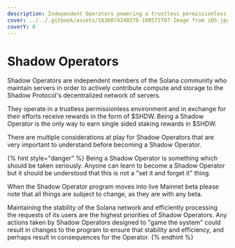 ```yaml
---
description: Independent Operators powering a trustless permissionless network
cover: ../../.gitbook/assets/1636074248576-100572707-Image from iOS.jpg
coverY: 0
---
```


# Shadow Operators

Shadow Operators are independent members of the Solana community who maintain servers in order to actively contribute compute and storage to the Shadow Protocol's decentralized network of servers.&#x20;

They operate in a trustless permissionless environment and in exchange for their efforts receive rewards in the form of $SHDW. Being a Shadow Operator is the only way to earn single sided staking rewards in $SHDW.

There are multiple considerations at play for Shadow Operators that are very important to understand before becoming a Shadow Operator.

{% hint style="danger" %}
Being a Shadow Operator is something which should be taken seriously. Anyone can learn to become a Shadow Operator but it should be understood that this is not a "set it and forget it" thing.

When the Shadow Operator program moves into live Mainnet beta please note that all things are subject to change, as they are with any beta.

Maintaining the stability of the Solana network and efficiently processing the requests of its users are the highest priorities of Shadow Operators.  Any actions taken by Shadow Operators designed to "game the system" could result in changes to the program to ensure that stability and efficiency, and perhaps result in consequences for the Operator.
{% endhint %}
